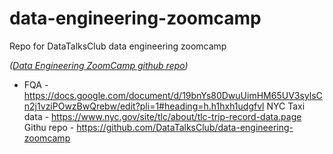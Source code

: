 # data-engineering-zoomcamp
Repo for DataTalksClub data engineering zoomcamp


_([Data Engineering ZoomCamp github repo](https://github.com/DataTalksClub/data-engineering-zoomcamp))_

* FQA - https://docs.google.com/document/d/19bnYs80DwuUimHM65UV3sylsCn2j1vziPOwzBwQrebw/edit?pli=1#heading=h.h1hxh1udgfvl
NYC Taxi data - https://www.nyc.gov/site/tlc/about/tlc-trip-record-data.page
Githu repo - https://github.com/DataTalksClub/data-engineering-zoomcamp